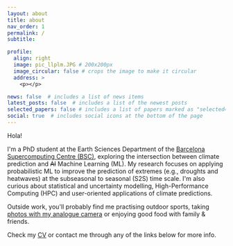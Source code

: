 ```yaml
---
layout: about
title: about
nav_order: 1
permalink: /
subtitle:

profile:
  align: right
  image: pic_llplm.JPG # 200x200px
  image_circular: false # crops the image to make it circular
  address: >
    <p></p>

news: false  # includes a list of news items
latest_posts: false  # includes a list of the newest posts
selected_papers: false # includes a list of papers marked as "selected={true}"
social: true  # includes social icons at the bottom of the page
---
```


Hola! 

I'm a PhD student at the Earth Sciences Department of the [Barcelona Supercomputing Centre (BSC)](https://www.bsc.es/), exploring the intersection between climate prediction and ~~AI~~ Machine Learning (ML). My research focuses on applying probabilistic ML to improve the prediction of extremes (e.g., droughts and heatwaves) at the subseasonal to seasonal (S2S) time scale. I'm also curious about statistical and uncertainty modelling, High-Performance Computing (HPC) and user-oriented applications of climate predictions. 

Outside work, you'll probably find me practising outdoor sports, taking [photos with my analogue camera](https://llplm.github.io/photo/) or enjoying good food with family & friends. 

Check my [CV](https://llplm.github.io/assets/pdf/CV_llplm.pdf) or contact me through any of the links below for more info.

